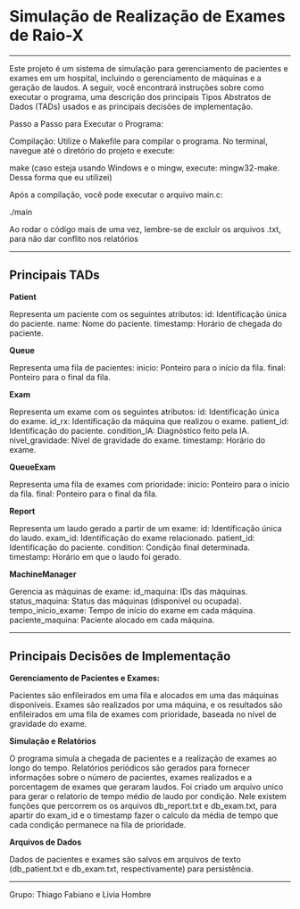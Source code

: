 <h1>Simulação de Realização de Exames de Raio-X</h1>
<hr>
Este projeto é um sistema de simulação para gerenciamento de pacientes e exames em um hospital, incluindo o gerenciamento de máquinas e a geração de laudos. A seguir, você encontrará instruções sobre como executar o programa, uma descrição dos principais Tipos Abstratos de Dados (TADs) usados e as principais decisões de implementação.

Passo a Passo para Executar o Programa:

Compilação:
Utilize o Makefile para compilar o programa. No terminal, navegue até o diretório do projeto e execute:

make
(caso esteja usando Windows e o mingw, execute: mingw32-make. Dessa forma que eu utilizei)

Após a compilação, você pode executar o arquivo main.c:

./main

Ao rodar o código mais de uma vez, lembre-se de excluir os arquivos .txt, para não dar conflito nos relatórios
<hr>

<h2>Principais TADs</h2>

<b>Patient</b>

Representa um paciente com os seguintes atributos:
id: Identificação única do paciente.
name: Nome do paciente.
timestamp: Horário de chegada do paciente.

<b>Queue</b>

Representa uma fila de pacientes:
inicio: Ponteiro para o início da fila.
final: Ponteiro para o final da fila.

<b>Exam</b>

Representa um exame com os seguintes atributos:
id: Identificação única do exame.
id_rx: Identificação da máquina que realizou o exame.
patient_id: Identificação do paciente.
condition_IA: Diagnóstico feito pela IA.
nivel_gravidade: Nível de gravidade do exame.
timestamp: Horário do exame.

<b>QueueExam</b>

Representa uma fila de exames com prioridade:
inicio: Ponteiro para o início da fila.
final: Ponteiro para o final da fila.

<b>Report</b>

Representa um laudo gerado a partir de um exame:
id: Identificação única do laudo.
exam_id: Identificação do exame relacionado.
patient_id: Identificação do paciente.
condition: Condição final determinada.
timestamp: Horário em que o laudo foi gerado.

<b>MachineManager</b>

Gerencia as máquinas de exame:
id_maquina: IDs das máquinas.
status_maquina: Status das máquinas (disponível ou ocupada).
tempo_inicio_exame: Tempo de início do exame em cada máquina.
paciente_maquina: Paciente alocado em cada máquina.

<hr>

<h2>Principais Decisões de Implementação</h2>

<b>Gerenciamento de Pacientes e Exames:</b>

Pacientes são enfileirados em uma fila e alocados em uma das máquinas disponíveis.
Exames são realizados por uma máquina, e os resultados são enfileirados em uma fila de exames com prioridade, baseada no nível de gravidade do exame.

<b>Simulação e Relatórios</b>

O programa simula a chegada de pacientes e a realização de exames ao longo do tempo.
Relatórios periódicos são gerados para fornecer informações sobre o número de pacientes, exames realizados e a porcentagem de exames que geraram laudos.
Foi criado um arquivo unico para gerar o relatorio de tempo médio de laudo por condição. Nele existem funções que percorrem os os arquivos db_report.txt e db_exam.txt, 
para apartir do exam_id e o timestamp fazer o calculo da média de tempo que cada condição permanece na fila de prioridade.

<b>Arquivos de Dados</b>

Dados de pacientes e exames são salvos em arquivos de texto (db_patient.txt e db_exam.txt, respectivamente) para persistência.

<hr>
Grupo: Thiago Fabiano e Livia Hombre
